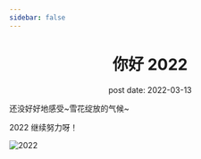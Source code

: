 ```yaml
---
sidebar: false
---
```


<h1 align='center'>你好 2022</h1>
<div align='center'>post date: 2022-03-13</div>

还没好好地感受~雪花绽放的气候~

2022 继续努力呀！

![2022](https://buxianshan.oss-cn-beijing.aliyuncs.com/Typora_images/2022.jpg)
